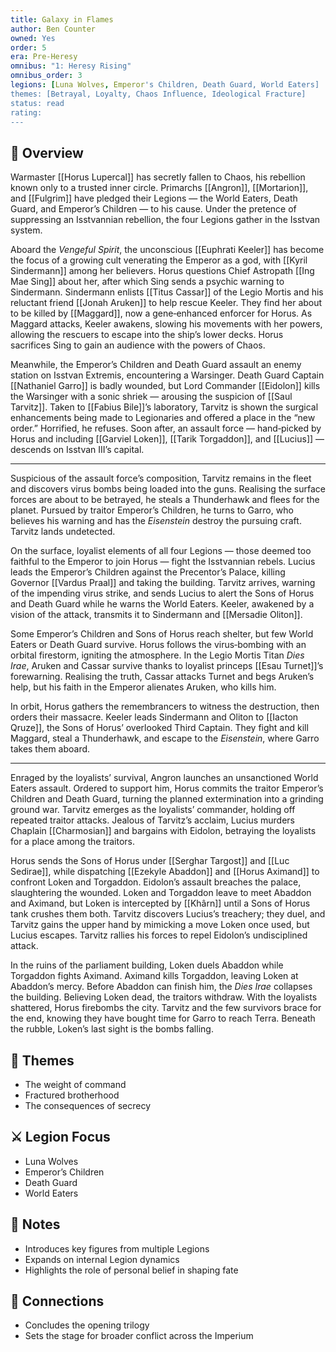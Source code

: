 ```yaml
---
title: Galaxy in Flames  
author: Ben Counter  
owned: Yes
order: 5  
era: Pre-Heresy  
omnibus: "1: Heresy Rising"
omnibus_order: 3
legions: [Luna Wolves, Emperor's Children, Death Guard, World Eaters]  
themes: [Betrayal, Loyalty, Chaos Influence, Ideological Fracture]  
status: read  
rating:  
---
```


## 🧭 Overview

Warmaster [[Horus Lupercal]] has secretly fallen to Chaos, his rebellion known only to a trusted inner circle. Primarchs [[Angron]], [[Mortarion]], and [[Fulgrim]] have pledged their Legions — the World Eaters, Death Guard, and Emperor’s Children — to his cause. Under the pretence of suppressing an Isstvannian rebellion, the four Legions gather in the Isstvan system.

Aboard the *Vengeful Spirit*, the unconscious [[Euphrati Keeler]] has become the focus of a growing cult venerating the Emperor as a god, with [[Kyril Sindermann]] among her believers. Horus questions Chief Astropath [[Ing Mae Sing]] about her, after which Sing sends a psychic warning to Sindermann. Sindermann enlists [[Titus Cassar]] of the Legio Mortis and his reluctant friend [[Jonah Aruken]] to help rescue Keeler. They find her about to be killed by [[Maggard]], now a gene‑enhanced enforcer for Horus. As Maggard attacks, Keeler awakens, slowing his movements with her powers, allowing the rescuers to escape into the ship’s lower decks. Horus sacrifices Sing to gain an audience with the powers of Chaos.

Meanwhile, the Emperor’s Children and Death Guard assault an enemy station on Isstvan Extremis, encountering a Warsinger. Death Guard Captain [[Nathaniel Garro]] is badly wounded, but Lord Commander [[Eidolon]] kills the Warsinger with a sonic shriek — arousing the suspicion of [[Saul Tarvitz]]. Taken to [[Fabius Bile]]’s laboratory, Tarvitz is shown the surgical enhancements being made to Legionaries and offered a place in the “new order.” Horrified, he refuses. Soon after, an assault force — hand‑picked by Horus and including [[Garviel Loken]], [[Tarik Torgaddon]], and [[Lucius]] — descends on Isstvan III’s capital.

---

Suspicious of the assault force’s composition, Tarvitz remains in the fleet and discovers virus bombs being loaded into the guns. Realising the surface forces are about to be betrayed, he steals a Thunderhawk and flees for the planet. Pursued by traitor Emperor’s Children, he turns to Garro, who believes his warning and has the *Eisenstein* destroy the pursuing craft. Tarvitz lands undetected.

On the surface, loyalist elements of all four Legions — those deemed too faithful to the Emperor to join Horus — fight the Isstvannian rebels. Lucius leads the Emperor’s Children against the Precentor’s Palace, killing Governor [[Vardus Praal]] and taking the building. Tarvitz arrives, warning of the impending virus strike, and sends Lucius to alert the Sons of Horus and Death Guard while he warns the World Eaters. Keeler, awakened by a vision of the attack, transmits it to Sindermann and [[Mersadie Oliton]].

Some Emperor’s Children and Sons of Horus reach shelter, but few World Eaters or Death Guard survive. Horus follows the virus‑bombing with an orbital firestorm, igniting the atmosphere. In the Legio Mortis Titan *Dies Irae*, Aruken and Cassar survive thanks to loyalist princeps [[Esau Turnet]]’s forewarning. Realising the truth, Cassar attacks Turnet and begs Aruken’s help, but his faith in the Emperor alienates Aruken, who kills him.

In orbit, Horus gathers the remembrancers to witness the destruction, then orders their massacre. Keeler leads Sindermann and Oliton to [[Iacton Qruze]], the Sons of Horus’ overlooked Third Captain. They fight and kill Maggard, steal a Thunderhawk, and escape to the *Eisenstein*, where Garro takes them aboard.

---

Enraged by the loyalists’ survival, Angron launches an unsanctioned World Eaters assault. Ordered to support him, Horus commits the traitor Emperor’s Children and Death Guard, turning the planned extermination into a grinding ground war. Tarvitz emerges as the loyalists’ commander, holding off repeated traitor attacks. Jealous of Tarvitz’s acclaim, Lucius murders Chaplain [[Charmosian]] and bargains with Eidolon, betraying the loyalists for a place among the traitors.

Horus sends the Sons of Horus under [[Serghar Targost]] and [[Luc Sedirae]], while dispatching [[Ezekyle Abaddon]] and [[Horus Aximand]] to confront Loken and Torgaddon. Eidolon’s assault breaches the palace, slaughtering the wounded. Loken and Torgaddon leave to meet Abaddon and Aximand, but Loken is intercepted by [[Khârn]] until a Sons of Horus tank crushes them both. Tarvitz discovers Lucius’s treachery; they duel, and Tarvitz gains the upper hand by mimicking a move Loken once used, but Lucius escapes. Tarvitz rallies his forces to repel Eidolon’s undisciplined attack.

In the ruins of the parliament building, Loken duels Abaddon while Torgaddon fights Aximand. Aximand kills Torgaddon, leaving Loken at Abaddon’s mercy. Before Abaddon can finish him, the *Dies Irae* collapses the building. Believing Loken dead, the traitors withdraw. With the loyalists shattered, Horus firebombs the city. Tarvitz and the few survivors brace for the end, knowing they have bought time for Garro to reach Terra. Beneath the rubble, Loken’s last sight is the bombs falling.

## 🧠 Themes  
- The weight of command  
- Fractured brotherhood  
- The consequences of secrecy  

## ⚔️ Legion Focus  
- Luna Wolves  
- Emperor’s Children  
- Death Guard  
- World Eaters  

## 📝 Notes  
- Introduces key figures from multiple Legions  
- Expands on internal Legion dynamics  
- Highlights the role of personal belief in shaping fate  

## 🔗 Connections  
- Concludes the opening trilogy  
- Sets the stage for broader conflict across the Imperium  